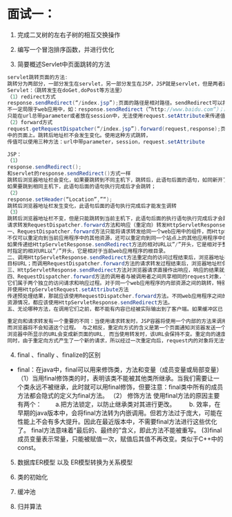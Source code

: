 # 面试一：
1. 完成二叉树的左右子树的相互交换操作

2. 编写一个冒泡排序函数，并进行优化


3. 简要概述Servlet中页面跳转的方法
```java
servlet跳转页面的方法:
跳转分为两部分，一部分发生在servlet，另一部分发生在JSP，JSP就是servlet，但是两者还是有部分差异。
Servlet：（跳转发生在doGet,doPost等方法里）
（1）redirect方式
response.sendRedirect(“/index.jsp”);页面的路径是相对路径。sendRedirect可以将页面跳转到任何页面，
不一定局限于web应用中，如：response.sendRedirect（”http://www.baidu.com“）；跳转后浏览器地址发生变化，
只能在url总带parameter或者放在session中，无法使用request.setAttribute来传递值。
（2）forward方式
request.getRequestDispatcher(“/index.jsp”).forward(request,response);页面的路径是相对路径。forward方式只能跳转到本web应用
中的页面上。跳转后地址栏不会发生变化。使用这种方式跳转，
传值可以使用三种方法：url中带parameter，session，request.setAttribute

JSP：
（1）
response.sendRedirect();
和servlet的response.sendRedirect()方式一样
跳转后浏览器地址栏会变化，如果要跳转到不同主机下，跳转后，此语句后面的语句，如同新开了线程，但是对response的 操作已经没有意义了；
如果要跳到相同主机下，此语句后面的语句执行完成后才会跳转；
（2）
response.setHeader(“Location”,”“);
跳转后浏览器地址栏发生变化，此语句后面的语句执行完成后才能发生调转
（3）
跳转后浏览器地址栏不变，但是只能跳转到当前主机下，此语句后面的执行语句执行完成后才会跳转
请求转发RequestDispatcher.forward方法和响应（重定向）转发HttpServletResponse.sendRedirect方法的总结比较：
一、RequestDispatcher.forward方法只能将请求转发给同一个web应用中的组件，而HttpServletResponse.sendRedirect方法
不仅可以重定向到当前应用程序中的其他资源，还可以重定向到同一个站点上的其他应用程序中的资源，甚至是使用绝对URL重定向到其他站点的资源。
如果传递给HttpServletResponse.sendRedirect方法的相对URL以”/”开头，它是相对于整个web站点的根目录；如果创建RequestDispatcher对象
时指定的相对URL以”/”开头，它是相对于当前web应用程序的根目录。
二、调用HttpServletResponse.sendRedirect方法重定向的访问过程结束后，浏览器地址栏中显示的URL会发生改变，由初始的URL地址重定向为
目标URL；而调用RequestDispatcher.forward方法的请求转发过程结束后，浏览器地址栏保持初始的URL地址不变。
三、HttpServletResponse.sendRedirect方法对浏览器请求直接作出响应，响应的结果就是告诉浏览器重新发出对另一个URL的访问请求；RequestDispatcher.forward方法在服务器端内部发生了转发行为。
四、RequestDispatcher.forward方法的调用者与被调用者之间共享相同的request对象，它们属于同一个访问请求和响应过程；而HttpServletResponse.sendRedirect方法调用者与被调用者使用各自的request对象和response对象，
它们属于两个独立的访问请求和响应过程。对于同一个web应用程序的内部资源之间的跳转，特别是跳转之前要对请求进行一些前期预处理，
并使用HttpServletRequest.setAttribute方法
传递预处理结果，那就应该使用RequestDispatcher.forward方法。不同web应用程序之间的重定向，特别是要重定向到另一个web站点上的
资源情况，都应该使用HttpServletResponse.sendRedirect方法。
五、无论哪种方法，在调用它们之前，都不能有内容已经被实际输出到了客户端。如果缓冲区已 经有了一些内容，这些内容将从缓冲区中清除。

重定向和请求转发有一个重要的不同：当使用请求转发时，JSP容器将使用一个内部的方法来调用目标页面，新的页面继续处理同一个请求，
而浏览器将不会知道这个过程。 与之相反，重定向方式的含义是第一个页面通知浏览器发送一个新的页面请求。因为，当你使用重定向时，
浏览器中所显示的URL会变成新页面的URL, 而当使用转发时，该URL会保持不变。重定向的速度比转发慢，因为浏览器还得发出一个新的请求。
同时，由于重定向方式产生了一个新的请求，所以经过一次重定向后，request内的对象将无法使用。

```


4. final 、finally 、finalize的区别 
* final：在java中，final可以用来修饰类，方法和变量（成员变量或局部变量）
（1）当用final修饰类的时，表明该类不能被其他类所继承。当我们需要让一个类永远不被继承，此时就可以用final修饰，但要注意：final类中所有的成员方法都会隐式的定义为final方法。
（2） 修饰方法
  使用final方法的原因主要有两个：
　　a.把方法锁定，以防止继承类对其进行更改。
　　b. 效率，在早期的java版本中，会将final方法转为内嵌调用。但若方法过于庞大，可能在性能上不会有多大提升。因此在最近版本中，不需要final方法进行这些优化了。
final方法意味着“最后的、最终的”含义，即此方法不能被重写。
 (3)final成员变量表示常量，只能被赋值一次，赋值后其值不再改变。类似于C++中的const。


5. 数据库ER模型 以及 ER模型转换为关系模型


6. 类的初始化


7. 缓冲池


8. 归并算法 




